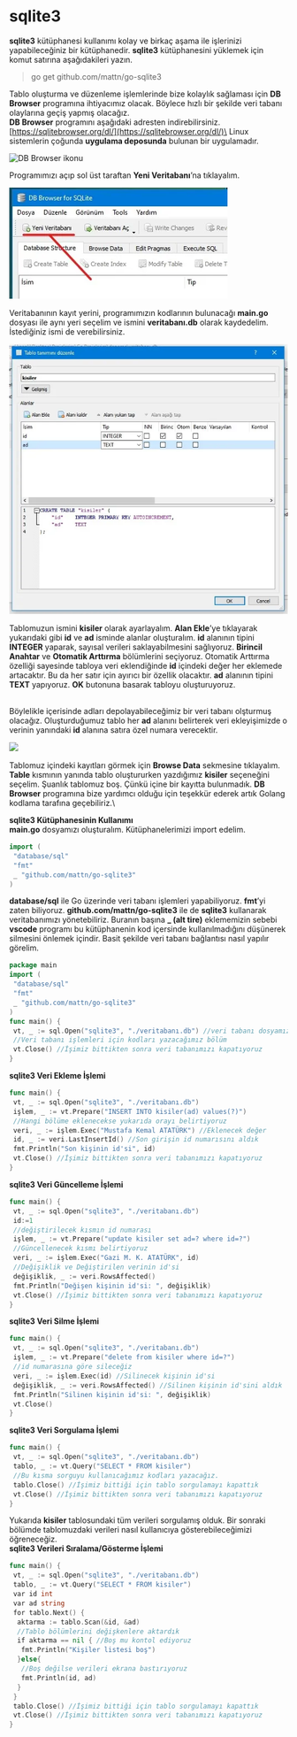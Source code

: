 # sqlite3

**sqlite3** kütüphanesi kullanımı kolay ve birkaç aşama ile işlerinizi yapabileceğiniz bir kütüphanedir. **sqlite3** kütüphanesini yüklemek için komut satırına  aşağıdakileri yazın.

> go get github.com/mattn/go-sqlite3

Tablo oluşturma ve düzenleme işlemlerinde bize kolaylık sağlaması için **DB Browser** programına ihtiyacımız olacak. Böylece hızlı bir şekilde veri tabanı olaylarına geçiş yapmış olacağız.\
**DB Browser** programını aşağıdaki adresten indirebilirsiniz.\
[https://sqlitebrowser.org/dl/](https://sqlitebrowser.org/dl/)\
Linux sistemlerin çoğunda **uygulama deposunda** bulunan bir uygulamadır.

![DB Browser ikonu](../.gitbook/assets/dbbrowser.png)

Programımızı açıp sol üst taraftan **Yeni Veritabanı**’na tıklayalım.

![](../.gitbook/assets/uEIcZ3.webp)

Veritabanının kayıt yerini, programımızın kodlarının bulunacağı **main.go** dosyası ile aynı yeri seçelim ve ismini **veritabanı.db** olarak kaydedelim. İstediğiniz ismi de verebilirsiniz.

![](../.gitbook/assets/88iU5v.webp)

Tablomuzun ismini **kisiler** olarak ayarlayalım. **Alan Ekle**’ye tıklayarak yukarıdaki gibi **id** ve **ad** isminde alanlar oluşturalım. **id** alanının tipini **INTEGER** yaparak, sayısal verileri saklayabilmesini sağlıyoruz. **Birincil Anahtar** ve **Otomatik Arttırma** bölümlerini seçiyoruz. Otomatik Arttırma özelliği sayesinde tabloya veri eklendiğinde **id** içindeki değer her eklemede artacaktır. Bu da her satır için ayırıcı bir özellik olacaktır. **ad** alanının tipini **TEXT** yapıyoruz. **OK** butonuna basarak tabloyu oluşturuyoruz.

\
Böylelikle içerisinde adları depolayabileceğimiz bir veri tabanı olşturmuş olacağız. Oluşturduğumuz tablo her **ad** alanını belirterek veri ekleyişimizde o verinin yanındaki **id** alanına satıra özel numara verecektir.

![](../.gitbook/assets/vt3.png)

Tablomuz içindeki kayıtları görmek için **Browse Data** sekmesine tıklayalım. **Table** kısmının yanında tablo oluştururken yazdığımız **kisiler** seçeneğini seçelim. Şuanlık tablomuz boş. Çünkü içine bir kayıtta bulunmadık. **DB Browser** programına bize yardımcı olduğu için teşekkür ederek artık Golang kodlama tarafına geçebiliriz.\


**sqlite3 Kütüphanesinin Kullanımı**\
**main.go** dosyamızı oluşturalım. Kütüphanelerimizi import edelim.

```go
import (
 "database/sql"
 "fmt"
 _ "github.com/mattn/go-sqlite3"
)
```

**database/sql** ile Go üzerinde veri tabanı işlemleri yapabiliyoruz. **fmt**’yi zaten biliyoruz. **github.com/mattn/go-sqlite3** ile de **sqlite3** kullanarak veritabanımızı yönetebiliriz. Buranın başına **\_ (alt tire)** eklememizin sebebi **vscode** programı bu kütüphanenin kod içersinde kullanılmadığını düşünerek silmesini önlemek içindir. Basit şekilde veri tabanı bağlantısı nasıl yapılır görelim.

```go
package main
import (
 "database/sql"
 "fmt"
 _ "github.com/mattn/go-sqlite3"
)
func main() {
 vt, _ := sql.Open("sqlite3", "./veritabanı.db") //veri tabanı dosyamız
 //Veri tabanı işlemleri için kodları yazacağımız bölüm
 vt.Close() //İşimiz bittikten sonra veri tabanımızı kapatıyoruz
}
```

**sqlite3 Veri Ekleme İşlemi**

```go
func main() {
 vt, _ := sql.Open("sqlite3", "./veritabanı.db")
 işlem, _ := vt.Prepare("INSERT INTO kisiler(ad) values(?)")
 //Hangi bölüme eklenecekse yukarıda orayı belirtiyoruz
 veri, _ := işlem.Exec("Mustafa Kemal ATATÜRK") //Eklenecek değer
 id, _ := veri.LastInsertId() //Son girişin id numarısını aldık
 fmt.Println("Son kişinin id'si", id)
 vt.Close() //İşimiz bittikten sonra veri tabanımızı kapatıyoruz
}
```

**sqlite3 Veri Güncelleme İşlemi**

```go
func main() {
 vt, _ := sql.Open("sqlite3", "./veritabanı.db")
 id:=1
 //değiştirilecek kısmın id numarası
 işlem, _ := vt.Prepare("update kisiler set ad=? where id=?")
 //Güncellenecek kısmı belirtiyoruz
 veri, _ := işlem.Exec("Gazi M. K. ATATÜRK", id)
 //Değişiklik ve Değiştirilen verinin id'si
 değişiklik, _ := veri.RowsAffected()
 fmt.Println("Değişen kişinin id'si: ", değişiklik)
 vt.Close() //İşimiz bittikten sonra veri tabanımızı kapatıyoruz
}
```

**sqlite3 Veri Silme İşlemi**

```go
func main() {
 vt, _ := sql.Open("sqlite3", "./veritabanı.db")
 işlem, _ := vt.Prepare("delete from kisiler where id=?")
 //id numarasına göre sileceğiz
 veri, _ := işlem.Exec(id) //Silinecek kişinin id'si
 değişiklik, _ := veri.RowsAffected() //Silinen kişinin id'sini aldık
 fmt.Println("Silinen kişinin id'si: ", değişiklik)
 vt.Close()
}
```

**sqlite3 Veri Sorgulama İşlemi**

```go
func main() {
 vt, _ := sql.Open("sqlite3", "./veritabanı.db")
 tablo, _ := vt.Query("SELECT * FROM kisiler")
 //Bu kısma sorguyu kullanıcağımız kodları yazacağız.
 tablo.Close() //İşimiz bittiği için tablo sorgulamayı kapattık
 vt.Close() //İşimiz bittikten sonra veri tabanımızı kapatıyoruz
}
```

Yukarıda **kisiler** tablosundaki tüm verileri sorgulamış olduk. Bir sonraki bölümde tablomuzdaki verileri nasıl kullanıcıya gösterebileceğimizi öğreneceğiz.\
**sqlite3 Verileri Sıralama/Gösterme İşlemi**

```go
func main() {
 vt, _ := sql.Open("sqlite3", "./veritabanı.db")
 tablo, _ := vt.Query("SELECT * FROM kisiler")
 var id int
 var ad string
 for tablo.Next() {
  aktarma := tablo.Scan(&id, &ad)
  //Tablo bölümlerini değişkenlere aktardık
  if aktarma == nil { //Boş mu kontol ediyoruz
   fmt.Println("Kişiler listesi boş")
  }else{
   //Boş değilse verileri ekrana bastırıyoruz
   fmt.Println(id, ad)
  }
 }
 tablo.Close() //İşimiz bittiği için tablo sorgulamayı kapattık
 vt.Close() //İşimiz bittikten sonra veri tabanımızı kapatıyoruz
}
```
